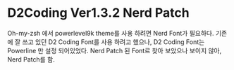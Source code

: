 # D2Coding Ver1.3.2 Nerd Patch

Oh-my-zsh 에서 powerlevel9k theme를 사용 하려면 Nerd Font가 필요하다.
기존에 잘 쓰고 있던 D2 Coding Font를 사용 하려고 했으나, D2 Coding Font는 Powerline 만 설정 되어있었다.
Nerd Patch 된 Font르 찾아 보았으나 보이지 않아, Nerd Patch를 함.

